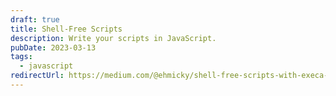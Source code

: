 ```yaml
---
draft: true
title: Shell-Free Scripts
description: Write your scripts in JavaScript.
pubDate: 2023-03-13
tags:
  - javascript
redirectUrl: https://medium.com/@ehmicky/shell-free-scripts-with-execa-7-885fb3b42f83
---
```

